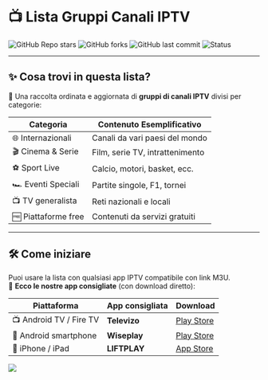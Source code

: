 # 📺 Lista Gruppi Canali IPTV

![GitHub Repo stars](https://img.shields.io/github/stars/simud/simud?style=social)
![GitHub forks](https://img.shields.io/github/forks/simud/simud?style=social)
![GitHub last commit](https://img.shields.io/github/last-commit/simud/simud)
![Status](https://img.shields.io/badge/status-updating-brightgreen)  

---

## ✨ Cosa trovi in questa lista?

🎯 Una raccolta ordinata e aggiornata di **gruppi di canali IPTV** divisi per categorie:  

| Categoria             | Contenuto Esemplificativo        |
|-----------------------|----------------------------------|
| 🌐 Internazionali      | Canali da vari paesi del mondo   |
| 🎬 Cinema & Serie     | Film, serie TV, intrattenimento |
| ⚽️ Sport Live         | Calcio, motori, basket, ecc.    |
| 🏎️ Eventi Speciali    | Partite singole, F1, tornei     |
| 📺 TV generalista     | Reti nazionali e locali         |
| 🆓 Piattaforme free    | Contenuti da servizi gratuiti   |

---

## 🛠️ Come iniziare

Puoi usare la lista con qualsiasi app IPTV compatibile con link M3U.  
🎉 **Ecco le nostre app consigliate** (con download diretto):

| Piattaforma     | App consigliata | Download |
|-----------------|------------------|----------|
| 📺 Android TV / Fire TV | **Televizo**       | [Play Store](https://play.google.com/store/apps/details?id=com.ottplay.ottplay&hl=it) |
| 📲 Android smartphone   | **Wiseplay**       | [Play Store](https://play.google.com/store/apps/details?id=com.wiseplay) |
| 🍎 iPhone / iPad        | **LIFTPLAY**       | [App Store](https://apps.apple.com/it/app/liftplay-stream-video-player/id1557001663) |



![ ](https://i.postimg.cc/WzCn2WzH/stream-sm-1300x593.png)

